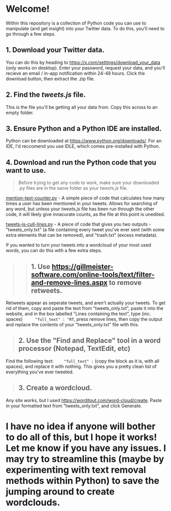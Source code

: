 # Welcome!
Within this repository is a collection of Python code you can use to manipulate (and get insight) into your Twitter data. To do this, you'll need to go through a few steps.

## 1. Download your Twitter data.
You can do this by heading to https://x.com/settings/download_your_data (only works on desktop). Enter your password, request your data, and you'll recieve an email / in-app notification within 24-48 hours. Click the download button, then extract the .zip file.

## 2. Find the *tweets.js* file.
This is the file you'll be getting all your data from. Copy this across to an empty folder.

## 3. Ensure Python and a Python IDE are installed. 
Python can be downloaded at https://www.python.org/downloads/.
For an IDE, I'd reccomend you use IDLE, which comes pre-installed with Python.

## 4. Download and run the Python code that you want to use.
> Before trying to get any code to work, make sure your downloaded .py files are in the same folder as your *tweets.js* file.

[mention-text-counter.py](https://github.com/autumngender/twitter-download-manip/blob/main/mention-text-counter.py) - A simple piece of code that calculates how many times a user has been mentioned in your tweets. Allows for searching of any word, but unless your *tweets.js* file has been run through the other code, it will likely give innacurate counts, as the file at this point is unedited.

[tweets-js-cull-lines.py](https://github.com/autumngender/twitter-download-manip/blob/main/tweets-js-cull-lines.py) - A piece of code that gives you two outputs - "tweets_only.txt" (a file containing every tweet you've ever sent (with some extra elements that can be removed), and "trash.txt" (excess metadata).

If you wanted to turn your tweets into a wordcloud of your most used words, you can do this with a few extra steps.
> > ## 1. Use https://gillmeister-software.com/online-tools/text/filter-and-remove-lines.aspx to remove retweets.
Retweets appear as seperate tweets, and aren't actually your tweets. To get rid of them, copy and paste the text from "tweets_only.txt", paste it into the website, and in the box labelled "Lines containing the text", type (inc. spaces) ```      "full_text" : "RT ```, press remove lines, then copy the output and replace the contents of your "tweets_only.txt" file with this.
> ## 2. Use the "Find and Replace" tool in a word processor (Notepad, TextEdit, etc)
Find the following text: ```     "full_text" : ``` (copy the block as it is, with all spaces), and replace it with nothing. This gives you a pretty clean list of everything you've ever tweeted.
> ## 3. Create a wordcloud.
Any site works, but I used https://worditout.com/word-cloud/create. Paste in your formatted text from "tweets_only.txt", and click Generate.

# I have no idea if anyone will bother to do all of this, but I hope it works! Let me know if you have any issues. I may try to streamline this (maybe by experimenting with text removal methods within Python) to save the jumping around to create wordclouds.
